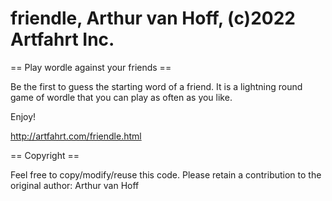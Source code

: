 # friendle, Arthur van Hoff, (c)2022 Artfahrt Inc.

== Play wordle against your friends ==

Be the first to guess the starting word of a friend.
It is a lightning round game of wordle that you can play as often as you like.

Enjoy!

http://artfahrt.com/friendle.html

== Copyright ==

Feel free to copy/modify/reuse this code.
Please retain a contribution to the original author: Arthur van Hoff
